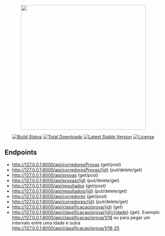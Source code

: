 <p align="center"><img src="https://res.cloudinary.com/dtfbvvkyp/image/upload/v1566331377/laravel-logolockup-cmyk-red.svg" width="400"></p>

<p align="center">
<a href="https://travis-ci.org/laravel/framework"><img src="https://travis-ci.org/laravel/framework.svg" alt="Build Status"></a>
<a href="https://packagist.org/packages/laravel/framework"><img src="https://poser.pugx.org/laravel/framework/d/total.svg" alt="Total Downloads"></a>
<a href="https://packagist.org/packages/laravel/framework"><img src="https://poser.pugx.org/laravel/framework/v/stable.svg" alt="Latest Stable Version"></a>
<a href="https://packagist.org/packages/laravel/framework"><img src="https://poser.pugx.org/laravel/framework/license.svg" alt="License"></a>
</p>

## Endpoints

- http://127.0.0.1:8000/api/corredoresProvas (get/post)
- http://127.0.0.1:8000/api/corredoresProvas/{id} (put/delete/get)
- http://127.0.0.1:8000/api/provas (get/post)
- http://127.0.0.1:8000/api/provas/{id} (put/delete/get)
- http://127.0.0.1:8000/api/resultados (get/post)
- http://127.0.0.1:8000/api/resultados/{id} (put/delete/get)
- http://127.0.0.1:8000/api/corredores (get/post)
- http://127.0.0.1:8000/api/corredores/{id} (put/delete/get)
- http://127.0.0.1:8000/api/classificacao/prova/{id} (get)
- http://127.0.0.1:8000/api/classificacao/prova/{id}/{idade} (get). Exemplo http://127.0.0.1:8000/api/classificacao/prova/1/18
ou para pegar um intervalo entre uma idade e outra http://127.0.0.1:8000/api/classificacao/prova/1/18-25